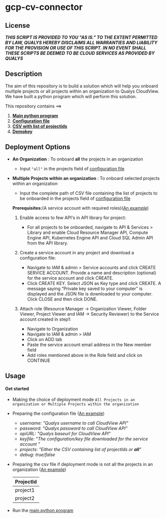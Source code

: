# gcp-cv-connector

## License
_**THIS SCRIPT IS PROVIDED TO YOU "AS IS."  TO THE EXTENT PERMITTED BY LAW, QUALYS HEREBY DISCLAIMS ALL WARRANTIES AND LIABILITY FOR THE PROVISION OR USE OF THIS SCRIPT.  IN NO EVENT SHALL THESE SCRIPTS BE DEEMED TO BE CLOUD SERVICES AS PROVIDED BY QUALYS**_

## Description
The aim of this repository is to build a solution which will help you onboard multiple projects or all projects within an organization to Qualys CloudView. We have built a python program which will perform this solution.

This repository contains ==>

  1. [**Main python program**](/gcp-cv-connector.py) 
  2. [**Configuration file**](/example/config.yml)
  3. [**CSV with list of projectids**](/example/gcp-projectids.csv)
  4. [**Demokey**](/example/demokey.json) 

## Deployment Options
* **An Organization** : To onboard **all** the projects in an organization
    * Input ```"all"``` in the projects field of [configuration file](/config.yml)
    
* **Multiple Projects within an organization** : To onboard selected projects within an organization
    * Input the complete path of CSV file containing the list of projects to be onboarded in the projects field of [configuration file](/config.yml)
     
     
  **Prerequisites:**(A service account with required roles)([An example](/example/prerequisite.md))
     1. Enable access to few API's in API library for project: 
           * For all projects to be onboarded, navigate to API & Services > Library and enable Cloud Resource Manager API, Compute Engine API, Kubernetes Engine API and Cloud SQL Admin API from the API library. 

     2. Create a service account in any project and download a configuration file: 
           * Navigate to IAM & admin > Service accounts and click CREATE SERVICE ACCOUNT. Provide a name and description (optional) for the service account and click CREATE. 
           * Click CREATE KEY.  Select JSON as Key type and click CREATE. A message saying “Private key saved to your computer” is displayed and the JSON file is downloaded to your computer. Click CLOSE and then click DONE. 

     3. Attach role (Resource Manager -> Organization Viewer, Folder Viewer, Project Viewer and    IAM -> Security Reviewer) to the Service account created in step1: 
           * Navigate to Organization 
           * Navigate to IAM & admin > IAM 
           * Click on ADD tab 
           * Paste the service account email address in the New member field 
           * Add roles mentioned above in the Role field and click on CONTINUE 
            
## Usage

#### Get started 
  * Making the choice of deployment mode ``` All Projects in an organization or Multiple Projects within the organization ```
  
  * Preparing the configuration file ([An example](/example/config.yml))
      * _username: "Qualys username to call CloudView API"_
      * _password: "Qualys password to call CloudView API"_
      * _apiURL: "Qualys baseurl for CloudView API"_
      * _keyfile: "The configuration/key file downloaded for the service account "_
      * _projects: "Either the CSV containing list of projectIds or **all**"_
      * _debug: true/false_
      
  * Preparing the csv file if deployment mode is not all the projects in an organization ([An example](/example/gcp-projectids.csv))
  
      ProjectId |
      ---------|
      project1|
      project2|
      
   * Run the [main python program](/gcp-cv-connector.py)
